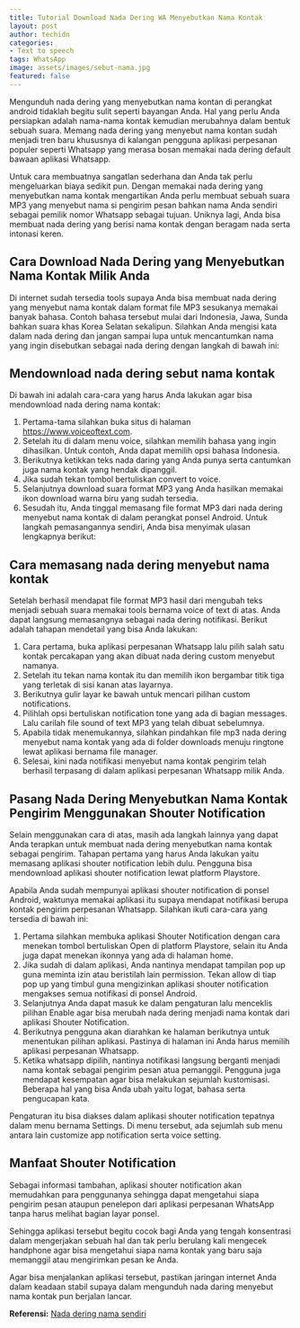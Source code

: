 ```yaml
---
title: Tutorial Download Nada Dering WA Menyebutkan Nama Kontak
layout: post
author: techidn
categories: 
- Text to speech
tags: WhatsApp
image: assets/images/sebut-nama.jpg
featured: false
---
```


Mengunduh nada dering yang menyebutkan nama kontan di perangkat android tidaklah begitu sulit seperti bayangan Anda. Hal yang perlu Anda persiapkan adalah nama-nama kontak kemudian merubahnya dalam bentuk sebuah suara. Memang nada dering yang menyebut nama kontan sudah menjadi tren baru khususnya di kalangan pengguna aplikasi perpesanan populer seperti Whatsapp yang merasa bosan memakai nada dering default bawaan aplikasi Whatsapp.

Untuk cara membuatnya sangatlan sederhana dan Anda tak perlu mengeluarkan biaya sedikit pun. Dengan memakai nada dering yang menyebutkan nama kontak mengartikan Anda perlu membuat sebuah suara MP3 yang menyebut nama si pengirim pesan bahkan nama Anda sendiri sebagai pemilik nomor Whatsapp sebagai tujuan. Uniknya lagi, Anda bisa membuat nada dering yang berisi nama kontak dengan beragam nada serta intonasi keren.

## Cara Download Nada Dering yang Menyebutkan Nama Kontak Milik Anda

Di internet sudah tersedia tools supaya Anda bisa membuat nada dering yang menyebut nama kontak dalam format file MP3 sesukanya memakai banyak bahasa. Contoh bahasa tersebut mulai dari Indonesia, Jawa, Sunda bahkan suara khas Korea Selatan sekalipun. Silahkan Anda mengisi kata dalam nada dering dan jangan sampai lupa untuk mencantumkan nama yang ingin disebutkan sebagai nada dering dengan langkah di bawah ini:

## Mendownload nada dering sebut nama kontak

Di bawah ini adalah cara-cara yang harus Anda lakukan agar bisa mendownload nada dering nama kontak:

1. Pertama-tama silahkan buka situs di halaman https://www.voiceoftext.com.
2. Setelah itu di dalam menu voice, silahkan memilih bahasa yang ingin dihasilkan. Untuk contoh, Anda dapat memilih opsi bahasa Indonesia.
3. Berikutnya ketikkan teks nada daring yang Anda punya serta cantumkan juga nama kontak yang hendak dipanggil.
4. Jika sudah tekan tombol bertuliskan convert to voice.
5. Selanjutnya download suara format MP3 yang Anda hasilkan memakai ikon download warna biru yang sudah tersedia.
6. Sesudah itu, Anda tinggal memasang file format MP3 dari nada dering menyebut nama kontak di dalam perangkat ponsel Android. Untuk langkah pemasangannya sendiri, Anda bisa menyimak ulasan lengkapnya berikut:

## Cara memasang nada dering menyebut nama kontak

Setelah berhasil mendapat file format MP3 hasil dari mengubah teks menjadi sebuah suara memakai tools bernama voice of text di atas. Anda dapat langsung memasangnya sebagai nada dering notifikasi. Berikut adalah tahapan mendetail yang bisa Anda lakukan:

1. Cara pertama, buka aplikasi perpesanan Whatsapp lalu pilih salah satu kontak percakapan yang akan dibuat nada dering custom menyebut namanya.
2. Setelah itu tekan nama kontak itu dan memilih ikon bergambar titik tiga yang terletak di sisi kanan atas layarnya.
3. Berikutnya gulir layar ke bawah untuk mencari pilihan custom notifications.
4. Pilihlah opsi bertuliskan notification tone yang ada di bagian messages. Lalu carilah file sound of text MP3 yang telah dibuat sebelumnya.
5. Apabila tidak menemukannya, silahkan pindahkan file mp3 nada dering menyebut nama kontak yang ada di folder downloads menuju ringtone lewat aplikasi bernama file manager.
6. Selesai, kini nada notifikasi menyebut nama kontak pengirim telah berhasil terpasang di dalam aplikasi perpesanan Whatsapp milik Anda.

## Pasang Nada Dering Menyebutkan Nama Kontak Pengirim Menggunakan Shouter Notification

Selain menggunakan cara di atas, masih ada langkah lainnya yang dapat Anda terapkan untuk membuat nada dering menyebutkan nama kontak sebagai pengirim. Tahapan pertama yang harus Anda lakukan yaitu memasang aplikasi shouter notification lebih dulu. Pengguna bisa mendownload aplikasi shouter notification lewat platform Playstore.

Apabila Anda sudah mempunyai aplikasi shouter notification di ponsel Android, waktunya memakai aplikasi itu supaya mendapat notifikasi berupa kontak pengirim perpesanan Whatsapp. Silahkan ikuti cara-cara yang tersedia di bawah ini:

1. Pertama silahkan membuka aplikasi Shouter Notification dengan cara menekan tombol bertuliskan Open di platform Playstore, selain itu Anda juga dapat menekan ikonnya yang ada di halaman home.
2. Jika sudah di dalam aplikasi, Anda nantinya mendapat tampilan pop up guna meminta izin atau beristilah lain permission. Tekan allow di tiap pop up yang timbul guna mengizinkan aplikasi shouter notification mengakses semua notifikasi di ponsel Android.
3. Selanjutnya Anda dapat masuk ke dalam pengaturan lalu menceklis pilihan Enable agar bisa merubah nada dering menjadi nama kontak dari aplikasi Shouter Notification.
4. Berikutnya pengguna akan diarahkan ke halaman berikutnya untuk menentukan pilihan aplikasi. Pastinya di halaman ini Anda harus memilih aplikasi perpesanan Whatsapp.
5. Ketika whatsapp dipilih, nantinya notifikasi langsung berganti menjadi nama kontak sebagai pengirim pesan atua pemanggil. Pengguna juga mendapat kesempatan agar bisa melakukan sejumlah kustomisasi. Beberapa hal yang bisa Anda ubah yaitu logat, bahasa serta pengucapan kata.

Pengaturan itu bisa diakses dalam aplikasi shouter notification tepatnya dalam menu bernama Settings. Di menu tersebut, ada sejumlah sub menu antara lain customize app notification serta voice setting.

## Manfaat Shouter Notification

Sebagai informasi tambahan, aplikasi shouter notification akan memudahkan para penggunanya sehingga dapat mengetahui siapa pengirim pesan ataupun penelepon dari aplikasi perpesanan WhatsApp tanpa harus melihat bagian layar ponsel.

Sehingga aplikasi tersebut begitu cocok bagi Anda yang tengah konsentrasi dalam mengerjakan sebuah hal dan tak perlu berulang kali mengecek handphone agar bisa mengetahui siapa nama kontak yang baru saja memanggil atau mengirimkan pesan ke Anda.

Agar bisa menjalankan aplikasi tersebut, pastikan jaringan internet Anda dalam keadaan stabil supaya dalam mengunduh nada daring menyebut nama kontak pun berjalan lancar.

**Referensi:** [Nada dering nama sendiri](https://www.teknotuf.com/buat-nada-dering-wa-kustom-menjadi-menyebut-nama-pengirim/)
